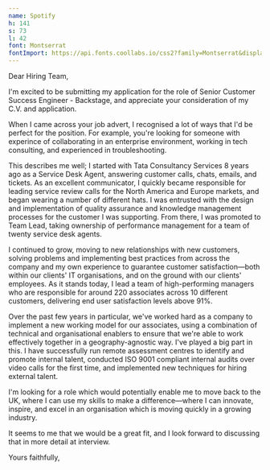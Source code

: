 ```yaml
---
name: Spotify
h: 141
s: 73
l: 42
font: Montserrat
fontImport: https://api.fonts.coollabs.io/css2?family=Montserrat&display=swap
---
```


Dear Hiring Team,

I'm excited to be submitting my application for the role of Senior Customer Success Engineer - Backstage, and appreciate your consideration of my C.V. and application.

When I came across your job advert, I recognised a lot of ways that I'd be perfect for the position. For example, you're looking for someone with experince of collaborating in an enterprise environment, working in tech consulting, and experienced in troubleshooting.

This describes me well; I started with Tata Consultancy Services 8 years ago as a Service Desk Agent, answering customer calls, chats, emails, and tickets. As an excellent communicator, I quickly became responsible for leading service review calls for the North America and Europe markets, and began wearing a number of different hats. I was entrusted with the design and implementation of quality assurance and knowledge management processes for the customer I was supporting. From there, I was promoted to Team Lead, taking ownership of performance management for a team of twenty service desk agents.

I continued to grow, moving to new relationships with new customers, solving problems and implementing best practices from across the company and my own experience to guarantee customer satisfaction—both within our clients' IT organisations, and on the ground with our clients' employees. As it stands today, I lead a team of high-performing managers who are responsible for around 220 associates across 10 different customers, delivering end user satisfaction levels above 91%.

Over the past few years in particular, we've worked hard as a company to implement a new working model for our associates, using a combination of technical and organisational enablers to ensure that we're able to work effectively together in a geography-agnostic way. I've played a big part in this. I have successfully run remote assessment centres to identify and promote internal talent, conducted ISO 9001 compliant internal audits over video calls for the first time, and implemented new techniques for hiring external talent.

I'm looking for a role which would potentially enable me to move back to the UK, where I can use my skills to make a difference—where I can innovate, inspire, and excel in an organisation which is moving quickly in a growing industry.

It seems to me that we would be a great fit, and I look forward to discussing that in more detail at interview.

Yours faithfully,
